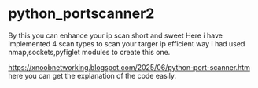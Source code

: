 # python_portscanner2
By this you can enhance your ip scan short and sweet 
Here i have implemented 4 scan types to scan your targer ip efficient way 
i had used nmap,sockets,pyfiglet modules to create this one.

https://xnoobnetworking.blogspot.com/2025/06/python-port-scanner.htm here you can get the explanation of the code easily.
